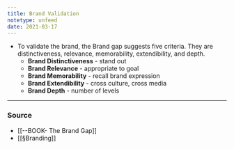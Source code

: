 ```yaml
---
title: Brand Validation
notetype: unfeed
date: 2021-03-17
---
```


- To validate the brand, the Brand gap suggests five criteria. They are distinctiveness, relevance, memorability, extendibility, and depth.
	- **Brand Distinctiveness** - stand out
	- **Brand Relevance** - appropriate to goal
	- **Brand Memorability** - recall brand expression
	- **Brand Extendibility** - cross culture, cross media
	- **Brand Depth** - number of levels

--- 

### Source
- [[--BOOK- The Brand Gap]]
- [[§Branding]]
